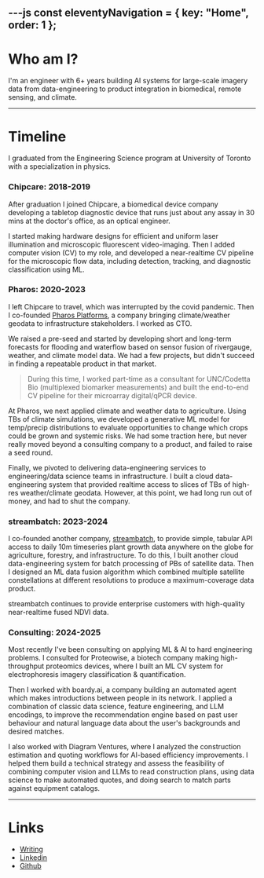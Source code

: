---js
const eleventyNavigation = {
	key: "Home",
	order: 1
};
---

# Who am I?

I'm an engineer with 6+ years building AI systems for large-scale imagery data from data-engineering to product
integration in biomedical, remote sensing, and climate.

---

# Timeline

I graduated from the Engineering Science program at University of Toronto with a specialization in physics.

### Chipcare: 2018-2019

After graduation I joined Chipcare, a biomedical device company developing a tabletop diagnostic device that runs just about any assay in 30 mins at the doctor's office, as an optical engineer.

I started making hardware designs for efficient and uniform laser illumination and microscopic fluorescent video-imaging. Then I added computer vision (CV) to my role, and developed a near-realtime CV pipeline for the microscopic flow data, including detection, tracking, and diagnostic classification using ML.

### Pharos: 2020-2023

I left Chipcare to travel, which was interrupted by the covid pandemic. Then I co-founded [Pharos Platforms](https://www.linkedin.com/company/pharosplatforms/posts/?feedView=images), a company bringing climate/weather geodata to infrastructure stakeholders. I worked as CTO.

We raised a pre-seed and started by developing short and long-term forecasts for flooding and waterflow based on sensor fusion of rivergauge, weather, and climate model data. We had a few projects, but didn't succeed in finding a repeatable product in that market.

> During this time, I worked part-time as a consultant for UNC/Codetta Bio (multiplexed biomarker measurements) and built the end-to-end CV pipeline for their microarray digital/qPCR device.

At Pharos, we next applied climate and weather data to agriculture. Using TBs of climate simulations, we developed a generative ML model for temp/precip distributions to evaluate opportunities to change which crops could be grown and systemic risks. We had some traction here, but never really moved beyond a consulting company to a product, and failed to raise a seed round.

Finally, we pivoted to delivering data-engineering services to engineering/data science teams in infrastructure. I built a cloud data-engineering system that provided realtime access to slices of TBs of high-res weather/climate geodata. However, at this point, we had long run out of money, and had to shut the company.

### streambatch: 2023-2024

I co-founded another company, [streambatch](https://www.streambatch.io/), to provide simple, tabular API access to daily 10m timeseries plant growth data anywhere on the globe for agriculture, forestry, and infrastructure. To do this, I built another cloud data-engineering system for batch processing of PBs of satellite data. Then I designed an ML data fusion algorithm which combined multiple satellite constellations at different resolutions to produce a maximum-coverage data product.

streambatch continues to provide enterprise customers with high-quality near-realtime fused NDVI data.

### Consulting: 2024-2025

Most recently I've been consulting on applying ML & AI to hard engineering problems. I consulted for Proteowise, a biotech company making high-throughput proteomics devices, where I built an ML CV system for electrophoresis imagery classification & quantification.

Then I worked with boardy.ai, a company building an automated agent which makes introductions between people in its network. I applied a combination of classic data science, feature engineering, and LLM encodings, to improve the recommendation engine based on past user behaviour and natural language data about the user's backgrounds and desired matches.

I also worked with Diagram Ventures, where I analyzed the construction estimation and quoting workflows for AI-based efficiency improvements. I helped them build a technical strategy and assess the feasibility of combining computer vision and LLMs to read construction plans, using data science to make automated quotes, and doing search to match parts against equipment catalogs.

---

# Links

- [Writing](https://commonsenseconspiracy.substack.com/)
- [Linkedin](https://www.linkedin.com/in/bharethkachroo/)
- [Github](https://github.com/bkachroo)




